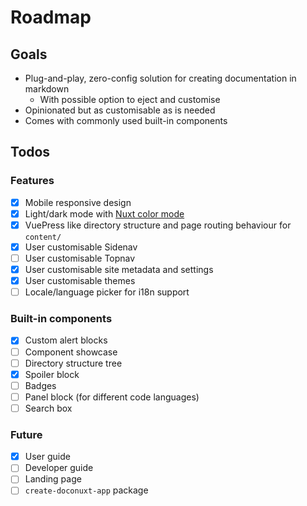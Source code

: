 # Roadmap

## Goals

- Plug-and-play, zero-config solution for creating documentation in markdown
  - With possible option to eject and customise
- Opinionated but as customisable as is needed
- Comes with commonly used built-in components

## Todos

### Features

- [x] Mobile responsive design
- [x] Light/dark mode with [Nuxt color mode](https://nuxtjs.org/blog/going-dark-with-nuxtjs-color-mode/)
- [x] VuePress like directory structure and page routing behaviour for `content/`
- [x] User customisable Sidenav
- [ ] User customisable Topnav
- [x] User customisable site metadata and settings
- [x] User customisable themes
- [ ] Locale/language picker for i18n support

### Built-in components

- [x] Custom alert blocks
- [ ] Component showcase
- [ ] Directory structure tree
- [x] Spoiler block
- [ ] Badges
- [ ] Panel block (for different code languages)
- [ ] Search box

### Future

- [x] User guide
- [ ] Developer guide
- [ ] Landing page
- [ ] `create-doconuxt-app` package
